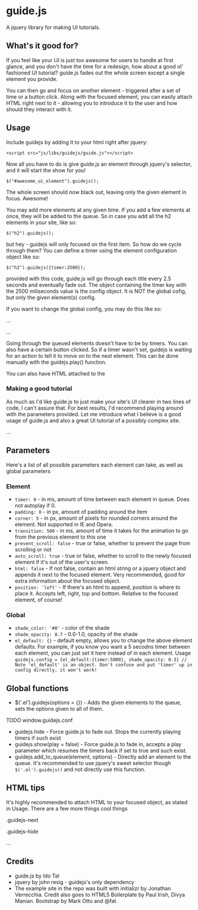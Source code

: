 # guide.js
A jquery library for making UI tutorials.

## What's it good for?
If you feel like your UI is just too awesome for users to handle at first glance, and you don't have the time for a redesign, how about a good ol' fashioned UI tutorial? guide.js fades out the whole screen except a single element you provide. 

You can then go and focus on another element - triggered after a set of time or a button click. Along with the focused element, you can easily attach HTML right next to it - allowing you to introduce it to the user and how should they interact with it. 

## Usage

Include guidejs by adding it to your html right after jquery:

`<script src="js/libs/guidejs/guide.js"></script>`

Now all you have to do is give guide.js an element through jquery's selector, and it will start the show for you!

`$("#awesome_ui_element").guidejs();`

The whole screen should now black out, leaving only the given element in focus. Awesome! 

You may add more elements at any given time. If you add a few elements at once, they will be added to the queue. So in case you add all the h2 elements in your site, like so:

`$("h2").guidejs();`

but hey - guidejs will only focused on the first item. So how do we cycle through them? You can define a timer using the element configuration object like so:

`$("h2").guidejs({timer:2500});`

provided with this code, guide.js will go through each title every 2.5 seconds and eventually fade out.
The object containing the timer key with the 2500 miliseconds value is the config object. It is NOT the global cofig, but only the given element(s) config.

If you want to change the global config, you may do this like so:

...

...

Going through the queued elements doesn't have to be by timers. You can also have a certain button clicked. So if a timer wasn't set, guidejs is waiting for an action to tell it to move on to the next element. This can be done manually with the guidejs.play() function.

You can also have HTML attached to the 

### Making a good tutorial

As much as I'd like guide.js to just make your site's UI clearer in two lines of code, I can't assure that. For best results, I'd recommend playing around with the parameters provided. Let me introduce what I believe is a good usage of guide.js and also a great UI tutorial of a possibly complex site. 

...

## Parameters

Here's a list of all possible parameters each element can take, as well as global parameters

### Element

* `timer: 0` - in ms, amount of time between each element in queue. Does not autoplay if 0.
* `padding: 0` - in px, amount of padding around the item
* `corner: 5` - in px, amount of pixels for rounded corners around the element. Not supported in IE and Opera.
* `transition: 500` - in ms, amount of time it takes for the animation to go from the previous element to this one
* `prevent_scroll: false` - true or false, whether to prevent the page from scrolling or not
* `auto_scroll: true` - true or false, whether to scroll to the newly focused element if it's out of the user's screen.
* `html: false` - If not false, contain an html string or a jquery object and appends it next to the focused element. Very recommended, good for extra information about the focused object. 
* `position: 'left'` - If there's an html to append, position is where to place it. Accepts left, right, top and bottom. Relative to the focused element, of course!

### Global

* `shade_color: '#0'` - color of the shade
* `shade_opacity: 0.7` - 0.0-1.0, opacity of the shade
* `el_default: {}` - default empty, allows you to change the above element defaults. For example, if you know you want a 5 secodns timer between each element, you can just set it here instead of in each element. Usage
`guidejs.config = {el_default:{timer:5000}, shade_opacity: 0.3} // Note 'el_default' is an object. Don't confuse and put 'timer' up in config directly, it won't work!`

## Global functions

* $('.el').guidejs(options = {}) - Adds the given elements to the queue, sets the options given to all of them.

TODO window.guidejs.conf 

* guidejs.hide - Force guide.js to fade out. Stops the currently playing timers if such exist
* guidejs.show(play = false) - Force guide.js to fade in, accepts a play parameter which resumes the timers back if set to true and such exist.
* guidejs.add_to_queue(element, options) - Directly add an element to the queue. It's recommended to use jquery's sweet selector though `$('.el').guidejs()` and not directly use this function. 


## HTML tips

It's highly recommended to attach HTML to your focused object, as stated in Usage. There are a few more things cool things

.guidejs-next

.guidejs-hide

...

## Credits
* guide.js by Ido Tal
* jquery by john resig - guidejs's only dependency 
* The example site in the repo was built with initializr by Jonathan Verrecchia. Credit also goes to HTML5 Boilerplate by Paul Irish, Divya Manian. Bootstrap by Mark Otto and @fat. 